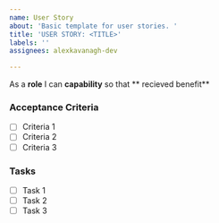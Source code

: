 ```yaml
---
name: User Story
about: 'Basic template for user stories. '
title: 'USER STORY: <TITLE>'
labels: ''
assignees: alexkavanagh-dev

---
```


As a **role** I can **capability** so that ** recieved benefit**

### Acceptance Criteria

- [ ] Criteria 1
- [ ] Criteria 2
- [ ] Criteria 3

### Tasks

- [ ] Task 1
- [ ] Task 2
- [ ] Task 3
